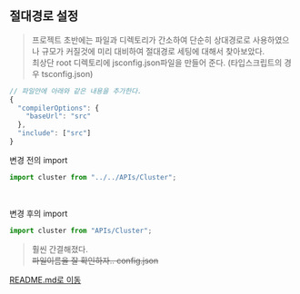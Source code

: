 ## 절대경로 설정

> 프로젝트 초반에는 파일과 디렉토리가 간소하여 단순히 상대경로로 사용하였으나 규모가 커질것에 미리 대비하여 절대경로 세팅에 대해서 찾아보았다. <br/>
> 최상단 root 디렉토리에 jsconfig.json파일을 만들어 준다. (타입스크립트의 경우 tsconfig.json)

```js
// 파일안에 아래와 같은 내용을 추가한다. 
{
  "compilerOptions": {
    "baseUrl": "src"
  },
  "include": ["src"]
}
```

변경 전의 import 
```js
import cluster from "../../APIs/Cluster";
```

<br/>

변경 후의 import
```js
import cluster from "APIs/Cluster";
```

> 훨씬 간결해졌다. <br>
> ~~파일이름을 잘 확인하자.. config.json~~

[README.md로 이동](../../README.md)

